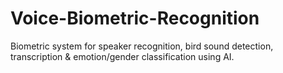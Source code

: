 # Voice-Biometric-Recognition
Biometric system for speaker recognition, bird sound detection, transcription &amp; emotion/gender classification using AI.
